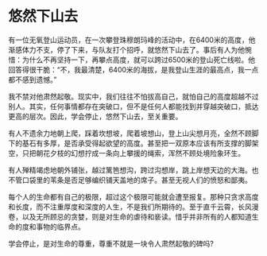 # 悠然下山去

有一位无氧登山运动员，在一次攀登珠穆朗玛峰的活动中，在6400米的高度，他渐感体力不支，停了下来，与队友打个招呼，就悠然下山去了。事后有人为他惋惜：为什么不再坚持一下，再攀点高度，就可以跨过6500米的登山死亡线啦。他回答得很干脆：“不，我最清楚，6400米的海拔，是我登山生涯的最高点，我一点都不感到遗憾。” 

我不禁对他肃然起敬。现实中，我们往往不怕拔高自己，就怕自己的高度超越不过别人。其实，任何事情都存在突破口，但不是任何人都能找到并穿越突破口，抵达更高的层次。因此，学会停止，悠然下山去，至关重要。 

有人不遗余力地朝上爬，踩着坎想坡，爬着坡想山，登上山尖想月亮，全然不顾脚下的基石有多厚，是否承受得起欲望的高度。甚至把一双原本应该有所支撑的脚架空，只把朝花夕枝的幻想拧成一条向上攀援的绳索，浑然不顾处境险象环生。 

有人殚精竭虑地朝外铺张，越过篱笆想沟，跨过沟想岸，跳上岸想天边的大海。也不管口袋里的苇条是否足够编织铺天盖地的席子。甚至无视人们的愤怒和鄙夷。 

每个人的生命都有自己的极限，超过这个极限可能就会遭至报复。那种只贪求高度和长度，而不注重厚度和深度的人生，不是我们所期待的。至于直千云霄，长风漫卷，以及无所顾忌的贪婪，则是对生命的虐待和亵读。惜乎并非所有的人都知道生命的度和事物的临界点。 

学会停止，是对生命的尊重，尊重不就是一块令人肃然起敬的碑吗?
 